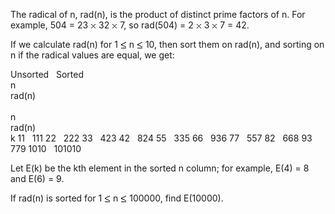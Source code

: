    <p>The radical of n, rad(n), is the product of distinct prime factors of n. For example, 504 = 23 <img src='images/symbol_times.gif' width='9' height='9' alt='&times;' border='0' style='vertical-align:middle;' /> 32 <img src='images/symbol_times.gif' width='9' height='9' alt='&times;' border='0' style='vertical-align:middle;' /> 7, so rad(504) = 2 <img src='images/symbol_times.gif' width='9' height='9' alt='&times;' border='0' style='vertical-align:middle;' /> 3 <img src='images/symbol_times.gif' width='9' height='9' alt='&times;' border='0' style='vertical-align:middle;' /> 7 = 42.</p> <p>If we calculate rad(n) for 1 <img src='images/symbol_le.gif' width='10' height='12' alt='&le;' border='0' style='vertical-align:middle;' /> n <img src='images/symbol_le.gif' width='10' height='12' alt='&le;' border='0' style='vertical-align:middle;' /> 10, then sort them on rad(n), and sorting on n if the radical values are equal, we get:</p>   Unsorted &nbsp; Sorted   <img src='images/spacer.gif' width='50' height='1' alt='' /><br />n <img src='images/spacer.gif' width='50' height='1' alt='' /><br />rad(n) <img src='images/spacer.gif' width='50' height='1' alt='' /><br /> <img src='images/spacer.gif' width='50' height='1' alt='' /><br />n <img src='images/spacer.gif' width='50' height='1' alt='' /><br />rad(n) <img src='images/spacer.gif' width='50' height='1' alt='' /><br />k   11 &nbsp; 111   22 &nbsp; 222   33 &nbsp; 423   42 &nbsp; 824   55 &nbsp; 335   66 &nbsp; 936   77 &nbsp; 557   82 &nbsp; 668   93 &nbsp; 779   1010 &nbsp; 101010   <p>Let E(k) be the kth element in the sorted n column; for example, E(4) = 8 and E(6) = 9.</p> <p>If rad(n) is sorted for 1 <img src='images/symbol_le.gif' width='10' height='12' alt='&le;' border='0' style='vertical-align:middle;' /> n <img src='images/symbol_le.gif' width='10' height='12' alt='&le;' border='0' style='vertical-align:middle;' /> 100000, find E(10000).</p>   